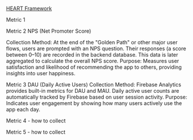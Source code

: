 [HEART Framework](https://docs.google.com/presentation/d/1VOA3YK7CjZVaV2VCq1WkQrhVcTxIawuo-e9mk95e9C0/edit?usp=sharing)

Metric 1 


Metric 2 
NPS (Net Promoter Score)

Collection Method: At the end of the "Golden Path" or other major user flows, users are prompted with an NPS question. Their responses (a score between 0–10) are recorded in the backend database. This data is later aggregated to calculate the overall NPS score.
Purpose: Measures user satisfaction and likelihood of recommending the app to others, providing insights into user happiness.

Metric 3
DAU (Daily Active Users) 
Collection Method: Firebase Analytics provides built-in metrics for DAU and MAU. Daily active user counts are automatically tracked by Firebase based on user session activity.
Purpose: Indicates user engagement by showing how many users actively use the app each day.

Metric 4 - how to collect

Metric 5 - how to collect
